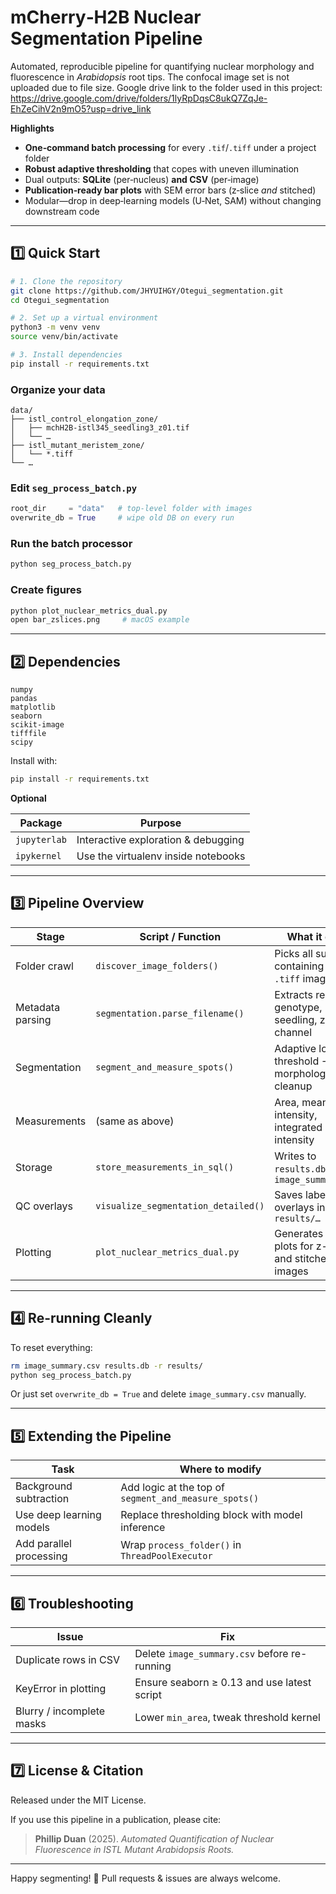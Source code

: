 # mCherry‑H2B Nuclear Segmentation Pipeline

Automated, reproducible pipeline for quantifying nuclear morphology and fluorescence in *Arabidopsis* root tips.
The confocal image set is not uploaded due to file size.
Google drive link to the folder used in this project:
https://drive.google.com/drive/folders/1lyRpDqsC8ukQ7ZqJe-EhZeCihV2n9mO5?usp=drive_link

**Highlights**

- **One‑command batch processing** for every `.tif`/`.tiff` under a project folder  
- **Robust adaptive thresholding** that copes with uneven illumination  
- Dual outputs: **SQLite** (per‑nucleus) **and CSV** (per‑image)  
- **Publication‑ready bar plots** with SEM error bars (z‑slice *and* stitched)  
- Modular—drop in deep‑learning models (U‑Net, SAM) without changing downstream code

---

## 1️⃣ Quick Start

```bash
# 1. Clone the repository
git clone https://github.com/JHYUIHGY/Otegui_segmentation.git
cd Otegui_segmentation

# 2. Set up a virtual environment
python3 -m venv venv
source venv/bin/activate

# 3. Install dependencies
pip install -r requirements.txt
```

### Organize your data

```
data/
├── istl_control_elongation_zone/
│   ├── mchH2B-istl345_seedling3_z01.tif
│   └── …
├── istl_mutant_meristem_zone/
│   └── *.tiff
└── …
```

### Edit `seg_process_batch.py`

```python
root_dir     = "data"   # top-level folder with images
overwrite_db = True     # wipe old DB on every run
```

### Run the batch processor

```bash
python seg_process_batch.py
```

### Create figures

```bash
python plot_nuclear_metrics_dual.py
open bar_zslices.png     # macOS example
```

---

## 2️⃣ Dependencies

```
numpy
pandas
matplotlib
seaborn
scikit-image
tifffile
scipy
```

Install with:

```bash
pip install -r requirements.txt
```

**Optional**

| Package      | Purpose                             |
|--------------|-------------------------------------|
| `jupyterlab` | Interactive exploration & debugging |
| `ipykernel`  | Use the virtualenv inside notebooks |

---

## 3️⃣ Pipeline Overview

| Stage             | Script / Function                   | What it does                                            |
|------------------|--------------------------------------|---------------------------------------------------------|
| Folder crawl      | `discover_image_folders()`           | Picks all subdirs containing `.tif` or `.tiff` images   |
| Metadata parsing  | `segmentation.parse_filename()`      | Extracts region, genotype, seedling, z-slice, channel   |
| Segmentation      | `segment_and_measure_spots()`        | Adaptive local threshold → morphological cleanup        |
| Measurements      | (same as above)                      | Area, mean intensity, integrated intensity              |
| Storage           | `store_measurements_in_sql()`        | Writes to `results.db` and `image_summary.csv`          |
| QC overlays       | `visualize_segmentation_detailed()`  | Saves labeled overlays in `results/…`                  |
| Plotting          | `plot_nuclear_metrics_dual.py`       | Generates bar plots for z-slices and stitched images    |

---

## 4️⃣ Re-running Cleanly

To reset everything:

```bash
rm image_summary.csv results.db -r results/
python seg_process_batch.py
```

Or just set `overwrite_db = True` and delete `image_summary.csv` manually.

---

## 5️⃣ Extending the Pipeline

| Task                       | Where to modify                           |
|----------------------------|-------------------------------------------|
| Background subtraction     | Add logic at the top of `segment_and_measure_spots()` |
| Use deep learning models   | Replace thresholding block with model inference |
| Add parallel processing    | Wrap `process_folder()` in `ThreadPoolExecutor`     |

---

## 6️⃣ Troubleshooting

| Issue                        | Fix                                           |
|-----------------------------|----------------------------------------------|
| Duplicate rows in CSV       | Delete `image_summary.csv` before re-running |
| KeyError in plotting        | Ensure seaborn ≥ 0.13 and use latest script  |
| Blurry / incomplete masks   | Lower `min_area`, tweak threshold kernel     |

---

## 7️⃣ License & Citation

Released under the MIT License.

If you use this pipeline in a publication, please cite:

> **Phillip Duan** (2025). *Automated Quantification of Nuclear Fluorescence in ISTL Mutant Arabidopsis Roots.*

---

Happy segmenting! 🧬 Pull requests & issues are always welcome.
